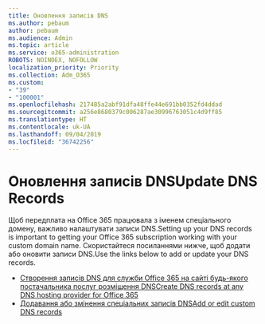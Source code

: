 ```yaml
---
title: Оновлення записів DNS
ms.author: pebaum
author: pebaum
ms.audience: Admin
ms.topic: article
ms.service: o365-administration
ROBOTS: NOINDEX, NOFOLLOW
localization_priority: Priority
ms.collection: Adm_O365
ms.custom:
- "39"
- "100001"
ms.openlocfilehash: 217485a2abf91dfa48ffe44e691bb0352fd4ddad
ms.sourcegitcommit: a256e8680379c006287ae30996763051c4d9ff85
ms.translationtype: HT
ms.contentlocale: uk-UA
ms.lasthandoff: 09/04/2019
ms.locfileid: "36742256"
---
```

# <a name="update-dns-records"></a><span data-ttu-id="66ffd-102">Оновлення записів DNS</span><span class="sxs-lookup"><span data-stu-id="66ffd-102">Update DNS Records</span></span>

<span data-ttu-id="66ffd-103">Щоб передплата на Office 365 працювала з іменем спеціального домену, важливо налаштувати записи DNS.</span><span class="sxs-lookup"><span data-stu-id="66ffd-103">Setting up your DNS records is important to getting your Office 365 subscription working with your custom domain name.</span></span> <span data-ttu-id="66ffd-104">Скористайтеся посиланнями нижче, щоб додати або оновити записи DNS.</span><span class="sxs-lookup"><span data-stu-id="66ffd-104">Use the links below to add or update your DNS records.</span></span>
  
- [<span data-ttu-id="66ffd-105">Створення записів DNS для служби Office 365 на сайті будь-якого постачальника послуг розміщення DNS</span><span class="sxs-lookup"><span data-stu-id="66ffd-105">Create DNS records at any DNS hosting provider for Office 365</span></span>](https://docs.microsoft.com/office365/admin/get-help-with-domains/create-dns-records-at-any-dns-hosting-provider)  
- [<span data-ttu-id="66ffd-106">Додавання або змінення спеціальних записів DNS</span><span class="sxs-lookup"><span data-stu-id="66ffd-106">Add or edit custom DNS records</span></span>](https://docs.microsoft.com/office365/admin/dns/add-or-edit-custom-dns-records)